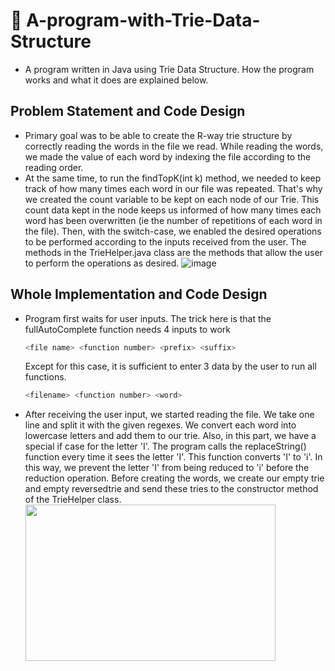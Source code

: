 # 📃 A-program-with-Trie-Data-Structure
  - A program written in Java using Trie Data Structure. How the program works and what it does are explained below.

## Problem Statement and Code Design
- Primary goal was to be able to create the R-way trie structure by correctly reading the words in the file we read. While reading the words, we made the value of each word by indexing the file according to the reading order. 
- At the same time, to run the findTopK(int k) method, we needed to keep track of how many times each word in our file was repeated. That's why we created the count variable to be kept on each node of our Trie. This count data kept in the node keeps us informed of how many times each word has been overwritten (ie the number of repetitions of each word in the file). Then, with the switch-case, we enabled the desired operations to be performed according to the inputs received from the user. The methods in the TrieHelper.java class are the methods that allow the user to perform the operations as desired.
![image](https://user-images.githubusercontent.com/75734949/161154919-37d48f5c-19eb-42ed-8c77-d1c861f3a94a.png)

## Whole Implementation and Code Design
- Program first waits for user inputs. The trick here is that the fullAutoComplete function needs 4 inputs to work 
  ```bash
  <file name> <function number> <prefix> <suffix>
  ```
  Except for this case, it is sufficient to enter 3 data by the user to run all functions. 
  ```bash
  <filename> <function number> <word>
  ```
- After receiving the user input, we started reading the file. We take one line and split it with the given regexes. We convert each word into lowercase letters and add them to our trie. Also, in this part, we have a special if case for the letter 'I'. The program calls the replaceString() function every time it sees the letter 'I'. This function converts 'I' to 'i'. In this way, we prevent the letter 'I' from being reduced to 'i' before the reduction operation. Before creating the words, we create our empty trie and empty reversedtrie and send these tries to the constructor method of the TrieHelper class.
<a href="url"><img src="https://user-images.githubusercontent.com/75734949/161155686-74ae79da-fda9-4228-9b7c-0872c849148d.png" align="left" height="250" width="400" ></a>
